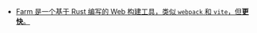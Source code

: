 - [Farm 是一个基于 Rust 编写的 Web 构建工具，类似 `webpack` 和 `vite`，但**更快**。](https://www.farmfe.org/zh/docs/why-farm)